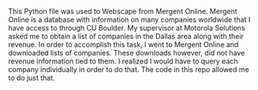This Python file was used to Webscape from Mergent Online. Mergent Online is a database with information on many companies worldwide that I have access to through CU Boulder.
My supervisor at Motorola Solutions asked me to obtain a list of companies in the Dallas area along with their revenue. In order to accomplish this task, I went to Mergent Online and downloaded lists of companies. These downloads however, did not have revenue information tied to them. I realized I would have to query each company individually in order to do that. The code in this repo allowed me to do just that.
